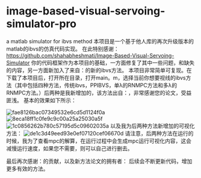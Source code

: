 # image-based-visual-servoing-simulator-pro
a matlab simulator for ibvs method
本项目是一个基于他人库的再次升级版本的matlab的ibvs的仿真代码实现。
在此特别感谢：https://github.com/shahabheshmati/Image-Based-Visual-Servoing-Simulator
你的代码框架作为本项目的基础，一方面修复了其中一些问题，和缺失的内容，另一方面新加入了来自：的新的ibvs方法。
本项目非常简单可复现。在下载了本项目后，打开所在目录，打开main。m，选择当前你想要视线的ibvs方法（其中包括四种方法，传统ibvs，PPIBVS，单λ的RNMPC方法和多λ的RNMPC方法。）后两种是我新增加的，该方法出自：，非常感谢您的论文，受益匪浅。
基本的效果如下所示：

![fae8126bac07349532e6cd5d1124f0a](https://github.com/user-attachments/assets/ecc26d99-b322-452e-ba5e-d682b9ecdbda)
![8eca18ff1c0fe9c9c00a25a25030a5f](https://github.com/user-attachments/assets/f5cbe9a7-3a31-4fc3-a1cf-31dd666baef0)
![1c0856262b780c57195d5c09602035a](https://github.com/user-attachments/assets/dd59ac2e-f20e-4566-bec3-078f4dac77c0)
以及我为后两种方法新增加的可视化方法：
![de1c3d49eed93e0ef07120cef06670d](https://github.com/user-attachments/assets/8f3a61be-1133-4f7d-bd26-c95a86a041ee)
请注意，后两种方法在运行的时候，我为了查看mpc的解算，在运行过程中会生成mpc运行可视化内容，这会减慢运行速度，如果您不需要，则可以自己进行删去。

最后再次感谢：的贡献，以及新方法论文的拥有者：
后续会不断更新代码，增加更多有效的方法。
